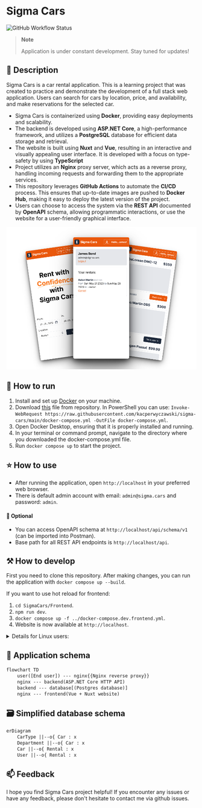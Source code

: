 # Sigma Cars

![GitHub Workflow Status](https://img.shields.io/github/actions/workflow/status/kacperwyczawski/sigma-cars/publish-to-hub.yml?label=build%20and%20publish)

> **Note**
>
> Application is under constant development. Stay tuned for updates!

## 📝 Description

Sigma Cars is a car rental application. This is a learning
project that was created to practice and demonstrate the development of a full stack web application. Users can search
for cars by location, price, and availability, and make reservations for the selected car.

- Sigma Cars is containerized using **Docker**, providing easy deployments and scalability.
- The backend is developed using **ASP.NET Core**, a high-performance framework, and utilizes a **PostgreSQL** database for efficient data storage and retrieval.
- The website is built using **Nuxt** and **Vue**, resulting in an interactive and visually appealing user interface. It is developed with a focus on type-safety by using **TypeScript**
- Project utilizes an **Nginx** proxy server, which acts as a reverse proxy, handling incoming requests and forwarding them to the appropriate services.
- This repository leverages **GitHub Actions** to automate the **CI/CD** process. This ensures that up-to-date images are pushed to **Docker Hub**, making it easy to deploy the latest version of the project.
- Users can choose to access the system via the **REST API** documented by **OpenAPI** schema, allowing programmatic interactions, or use the website for a user-friendly graphical interface.

![Mockup](Assets/sigma-mockup.png)

## 🚀 How to run

1. Install and set up [Docker](https://www.docker.com/) on your machine.
2. Download [this](docker-compose.yml) file from repository. In PowerShell you can use: `Invoke-WebRequest https://raw.githubusercontent.com/kacperwyczawski/sigma-cars/main/docker-compose.yml -OutFile docker-compose.yml`.
3. Open Docker Desktop, ensuring that it is properly installed and running.
4. In your terminal or command prompt, navigate to the directory where you downloaded the docker-compose.yml file.
5. Run `docker compose up` to start the project.

## ⭐ How to use

- After running the application, open `http://localhost` in your preferred web browser.
- There is default admin account with email: `admin@sigma.cars` and password: `admin`.

#### 💭 Optional

- You can access OpenAPI schema at `http://localhost/api/schema/v1` (can be imported into Postman).
- Base path for all REST API endpoints is `http://localhost/api`.

## ⚒️ How to develop

First you need to clone this repository. After making changes, you can run the application with `docker compose up --build`.

If you want to use hot reload for frontend:

1. `cd SigmaCars/Frontend`.
2. `npm run dev`.
3. `docker compose up -f ../docker-compose.dev.frontend.yml`.
4. Website is now available at `http://localhost`.

<details>
    <summary>
        Details for Linux users:
    </summary>
        There may be some problems with proxy_pass from nginx to host machine.
        This stackoverflow answer may help: https://stackoverflow.com/questions/24319662/from-inside-of-a-docker-container-how-do-i-connect-to-the-localhost-of-the-mach/43541681#43541681
</details>

## 🔗 Application schema

```mermaid
flowchart TD
    user([End user]) --- nginx{{Nginx reverse proxy}}
    nginx --- backend(ASP.NET Core HTTP API)
    backend --- database[(Postgres database)]
    nginx --- frontend(Vue + Nuxt website)
```

## 🗃️ Simplified database schema

```mermaid
erDiagram
    CarType ||--o{ Car : x
    Department ||--o{ Car : x
    Car ||--o{ Rental : x
    User ||--o{ Rental : x
```

## 📫 Feedback

I hope you find Sigma Cars project helpful! If you encounter any issues or have any feedback, please don't hesitate to
contact me via github issues.
